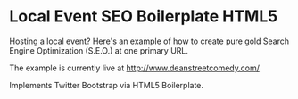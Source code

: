 Local Event SEO Boilerplate HTML5
=================================

Hosting a local event?  Here's an example of how to create pure gold Search Engine Optimization (S.E.O.) at one primary URL.

The example is currently live at http://www.deanstreetcomedy.com/

Implements Twitter Bootstrap via HTML5 Boilerplate.
